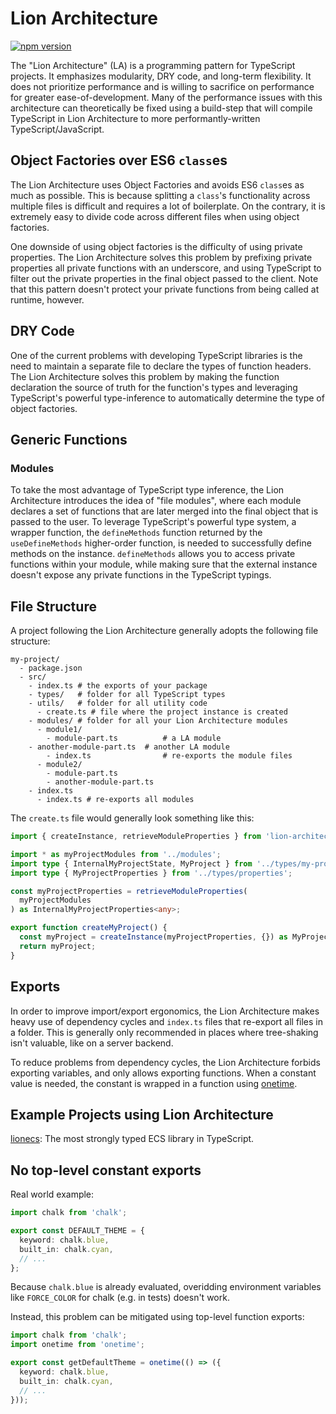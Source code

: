 # Lion Architecture

[![npm version](https://img.shields.io/npm/v/lion-architecture)](https://npmjs.com/package/lion-architecture)

The "Lion Architecture" (LA) is a programming pattern for TypeScript projects. It emphasizes modularity, DRY code, and long-term flexibility. It does not prioritize performance and is willing to sacrifice on performance for greater ease-of-development. Many of the performance issues with this architecture can theoretically be fixed using a build-step that will compile TypeScript in Lion Architecture to more performantly-written TypeScript/JavaScript.

## Object Factories over ES6 `class`es

The Lion Architecture uses Object Factories and avoids ES6 `class`es as much as possible. This is because splitting a `class`'s functionality across multiple files is difficult and requires a lot of boilerplate. On the contrary, it is extremely easy to divide code across different files when using object factories.

One downside of using object factories is the difficulty of using private properties. The Lion Architecture solves this problem by prefixing private properties all private functions with an underscore, and using TypeScript to filter out the private properties in the final object passed to the client. Note that this pattern doesn't protect your private functions from being called at runtime, however.

## DRY Code
One of the current problems with developing TypeScript libraries is the need to maintain a separate file to declare the types of function headers. The Lion Architecture solves this problem by making the function declaration the source of truth for the function's types and leveraging TypeScript's powerful type-inference to automatically determine the type of object factories.

## Generic Functions

### Modules

To take the most advantage of TypeScript type inference, the Lion Architecture introduces the idea of "file modules", where each module declares a set of functions that are later merged into the final object that is passed to the user. To leverage TypeScript's powerful type system, a wrapper function, the `defineMethods` function returned by the `useDefineMethods` higher-order function, is needed to successfully define methods on the instance. `defineMethods` allows you to access private functions within your module, while making sure that the external instance doesn't expose any private functions in the TypeScript typings.

## File Structure
A project following the Lion Architecture generally adopts the following file structure:
```
my-project/
  - package.json
  - src/
    - index.ts # the exports of your package
    - types/   # folder for all TypeScript types
    - utils/   # folder for all utility code
      - create.ts # file where the project instance is created 
    - modules/ # folder for all your Lion Architecture modules
      - module1/
        - module-part.ts          # a LA module
	- another-module-part.ts  # another LA module
        - index.ts                # re-exports the module files
      - module2/
        - module-part.ts
        - another-module-part.ts
	- index.ts
      - index.ts # re-exports all modules
```

The `create.ts` file would generally look something like this:
```typescript
import { createInstance, retrieveModuleProperties } from 'lion-architecture';

import * as myProjectModules from '../modules';
import type { InternalMyProjectState, MyProject } from '../types/my-project';
import type { MyProjectProperties } from '../types/properties';

const myProjectProperties = retrieveModuleProperties(
  myProjectModules
) as InternalMyProjectProperties<any>;

export function createMyProject() {
  const myProject = createInstance(myProjectProperties, {}) as MyProject;
  return myProject;
}
```

## Exports

In order to improve import/export ergonomics, the Lion Architecture makes heavy use of dependency cycles and `index.ts` files that re-export all files in a folder. This is generally only recommended in places where tree-shaking isn't valuable, like on a server backend.

To reduce problems from dependency cycles, the Lion Architecture forbids exporting variables, and only allows exporting functions. When a constant value is needed, the constant is wrapped in a function using [onetime](https://npm.im/onetime).

## Example Projects using Lion Architecture
[lionecs](https://github.com/leonzalion/lionecs): The most strongly typed ECS library in TypeScript.

## No top-level constant exports

Real world example:

```typescript
import chalk from 'chalk';

export const DEFAULT_THEME = {
  keyword: chalk.blue,
  built_in: chalk.cyan,
  // ...
};
```

Because `chalk.blue` is already evaluated, overidding environment variables like `FORCE_COLOR` for chalk (e.g. in tests) doesn't work.

Instead, this problem can be mitigated using top-level function exports:

```typescript
import chalk from 'chalk';
import onetime from 'onetime';

export const getDefaultTheme = onetime(() => ({
  keyword: chalk.blue,
  built_in: chalk.cyan,
  // ...
}));
```

